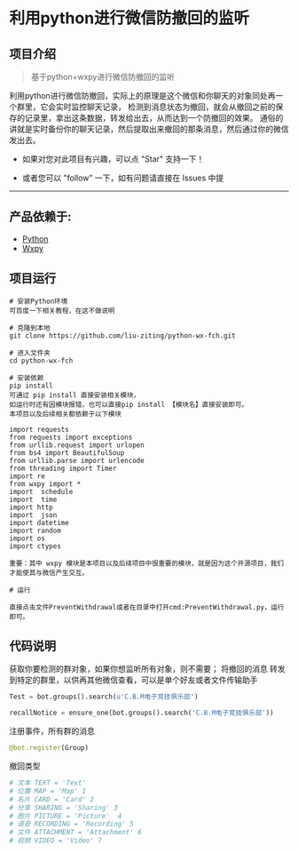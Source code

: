 # 利用python进行微信防撤回的监听

## 项目介绍

> 基于python+wxpy进行微信防撤回的监听

利用python进行微信防撤回，实际上的原理是这个微信和你聊天的对象同处再一个群里，它会实时监控聊天记录，
检测到消息状态为撤回，就会从撤回之前的保存的记录里，拿出这条数据，转发给出去，从而达到一个防撤回的效果。
通俗的讲就是实时备份你的聊天记录，然后提取出来撤回的那条消息，然后通过你的微信发出去。

* 如果对您对此项目有兴趣，可以点 "Star" 支持一下！

* 或者您可以 "follow" 一下，如有问题请直接在 Issues 中提


----------


## 产品依赖于:
 - [Python][1]
 - [Wxpy][2]

## 项目运行
	# 安装Python环境
	可百度一下相关教程，在这不做说明

    # 克隆到本地
    git clone https://github.com/liu-ziting/python-wx-fch.git
    
    # 进入文件夹
    cd python-wx-fch
    
    # 安装依赖
    pip install 
	可通过 pip install 直接安装相关模块，
	如运行时还有因模块报错，也可以直接pip install 【模块名】直接安装即可。
	本项目以及后续相关都依赖于以下模块
	
	import requests
	from requests import exceptions
	from urllib.request import urlopen
	from bs4 import BeautifulSoup
	from urllib.parse import urlencode
	from threading import Timer
	import re
	from wxpy import *
	import  schedule
	import  time
	import http
	import  json 
	import datetime
	import random
	import os
	import ctypes
	
	重要：其中 wxpy 模块是本项目以及后续项目中很重要的模块，就是因为这个开源项目，我们才能使其与微信产生交互。
    
    # 运行
	 
	直接点击文件PreventWithdrawal或者在目录中打开cmd:PreventWithdrawal.py，运行即可。

## 代码说明

获取你要检测的群对象，如果你想监听所有对象，则不需要；
将撤回的消息 转发到特定的群里，以供再其他微信查看，可以是单个好友或者文件传输助手

```python
Test = bot.groups().search(u'C.B.M电子竞技俱乐部') 

recallNotice = ensure_one(bot.groups().search('C.B.M电子竞技俱乐部')) 
```

注册事件，所有群的消息

```python
@bot.register(Group)
```

撤回类型

```python
# 文本 TEXT = 'Text'
# 位置 MAP = 'Map' 1
# 名片 CARD = 'Card' 2
# 分享 SHARING = 'Sharing' 3
# 图片 PICTURE = 'Picture'  4
# 语音 RECORDING = 'Recording' 5
# 文件 ATTACHMENT = 'Attachment' 6
# 视频 VIDEO = 'Video' 7
```

  [1]:https://www.python.org/
  [2]:https://wxpy.readthedocs.io/zh/latest/
  [3]:https://www.runoob.com/python/python-install.html
